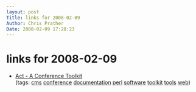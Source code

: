 ```yaml
---
layout: post
Title: links for 2008-02-09  
Author: Chris Prather
Date: 2008-02-09 17:28:23
---
```


# links for 2008-02-09
<ul class="delicious">
	<li>
		<div class="delicious-link"><a href="http://act.mongueurs.net/">Act - A Conference Toolkit</a></div>
		<div class="delicious-tags">(tags: <a href="http://del.icio.us/perigrin/cms">cms</a> <a href="http://del.icio.us/perigrin/conference">conference</a> <a href="http://del.icio.us/perigrin/documentation">documentation</a> <a href="http://del.icio.us/perigrin/perl">perl</a> <a href="http://del.icio.us/perigrin/software">software</a> <a href="http://del.icio.us/perigrin/toolkit">toolkit</a> <a href="http://del.icio.us/perigrin/tools">tools</a> <a href="http://del.icio.us/perigrin/web">web</a>)</div>
	</li>
</ul>

